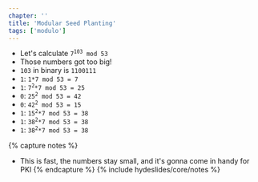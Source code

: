 ```yaml
---
chapter: ''
title: 'Modular Seed Planting'
tags: ['modulo']
---
```


<ul>
  <li class="fragment"><div class="deflate">Let's calculate <code>7<sup>103</sup> mod 53</code></div></li>
  <li class="fragment"><div class="deflate">Those numbers got too big!</div></li>
  <li class="fragment"><div class="deflate"><code>103</code> in binary is <code>1100111</code></div></li>
  <li class="fragment"><div class="deflate"><code>1</code>: <code>1*7 mod 53 = 7</code></div></li>
  <li class="fragment"><div class="deflate"><code>1</code>: <code>7<sup>2</sup>*7 mod 53 = 25</code></div></li>
  <li class="fragment"><div class="deflate"><code>0</code>: <code>25<sup>2</sup> mod 53 = 42</code></div></li>
  <li class="fragment"><div class="deflate"><code>0</code>: <code>42<sup>2</sup> mod 53 = 15</code></div></li>
  <li class="fragment"><div class="deflate"><code>1</code>: <code>15<sup>2</sup>*7 mod 53 = 38</code></div></li>
  <li class="fragment"><div class="deflate"><code>1</code>: <code>38<sup>2</sup>*7 mod 53 = 38</code></div></li>
  <li class="fragment"><div class="deflate"><code>1</code>: <code>38<sup>2</sup>*7 mod 53 = 38</code></div></li>
</ul>


{% capture notes %}
* This is fast, the numbers stay small, and it's gonna come in handy for PKI
{% endcapture %}
{% include hydeslides/core/notes %}
